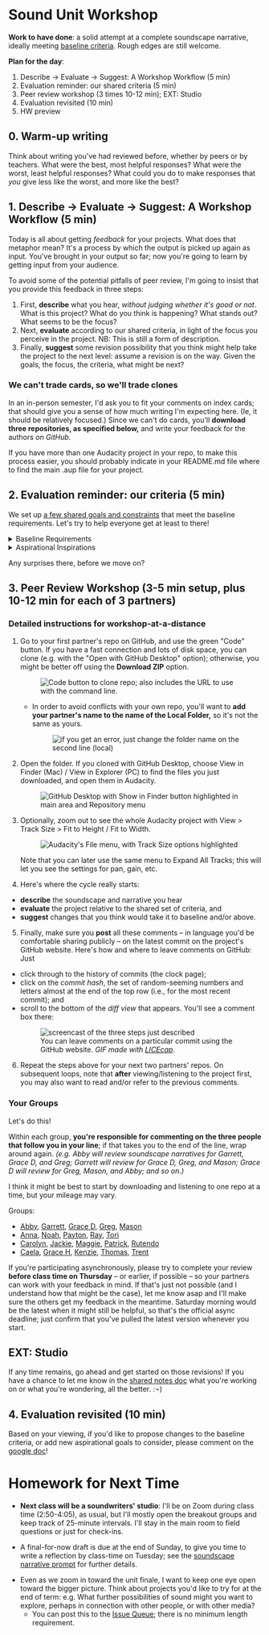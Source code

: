 
# Sound Unit Workshop

**Work to have done**: a solid attempt at a complete soundscape narrative, ideally meeting <a href="http://bit.ly/cdm2021spring-notes#heading=h.tq2fxvj4mi89">baseline criteria</a>. Rough edges are still welcome.

**Plan for the day**:

1. Describe -> Evaluate -> Suggest: A Workshop Workflow (5 min)
2. Evaluation reminder: our shared criteria (5 min)
3. Peer review workshop (3 times 10-12 min); EXT: Studio
4. Evaluation revisited (10 min)
5. HW preview



## 0. Warm-up writing
Think about writing you've had reviewed before, whether by peers or by teachers. What were the best, most helpful responses? What were the worst, least helpful responses? What could you do to make responses that _you_ give less like the worst, and more like the best?

## 1. Describe -> Evaluate -> Suggest: A Workshop Workflow (5 min)

Today is all about getting _feedback_ for your projects. What does that metaphor mean? It's a process by which the output is picked up again as input. You've brought in your output so far; now you're going to learn by getting input from your audience.

<!-- A lot of peer review fails because it falls to one of two extremes: noncommittal nods, or non-stop nitpicking. Neither really takes advantage of the output we have in front of us. -->

To avoid some of the potential pitfalls of peer review, I'm going to insist that you provide this feedback in three steps:
<div class="alert alert-info">
<ol><li> First, <strong>describe</strong> what you hear, <em>without judging whether it's good or not</em>. What is this project? What do you think is happening? What stands out? What seems to be the focus? <!-- A lot of times as writers, even soundwriters, we don't even know if our audience is getting the main point we want to get across. This is a way of finding out. --></li>
<li>Next, <strong>evaluate</strong> according to our shared criteria, in light of the focus you perceive in the project. NB: This is still a form of description.<!-- It's not about "good" or "bad" in the abstract but about where it meets or misses the shared or stated goals. --></li>
<li>Finally, <strong>suggest</strong> some revision possibility that you think might help take the project to the next level: assume a revision is on the way. Given the goals, the focus, the criteria, what might be next? <!-- Pose your comments as a suggestion, not a command: and interpret comments you receive as suggestions, not commands. --></li>
</ol>
</div>

### We can't trade cards, so we'll trade clones

In an in-person semester, I'd ask you to fit your comments on index cards; that should give you a sense of how much writing I'm expecting here. (Ie, it should be relatively focused.) Since we can't do cards, you'll **download three repositories, as specified below,** and write your feedback for the authors _on GitHub_.

<div class="alert alert-warning">
If you have more than one Audacity project in your repo, to make this process easier, you should probably indicate in your README.md file where to find the main .aup file for your project.
</div>


## 2. Evaluation reminder: our criteria (5 min)
We set up [a few shared goals and constraints](http://bit.ly/cdm2021spring-notes#heading=h.tq2fxvj4mi89) that meet the baseline requirements. Let's try to help everyone get at least to there!

<details><summary><a title="as of Friday 2021-02-05">Baseline Requirements</a></summary>
For a minimum grade of B, all projects for this unit <em>must</em>...

<ul>
  <li>Play for at least two minutes (and no more than five)</li>
  <li>Contain at least one sound originally recorded by you</li>
  <li>Explore simultaneity of sound by having two or more tracks overlap at least once</li>
  <li>Have something change during the piece, even if it loops back to where it started</li>
  <li>Credit your sources with title, creator, location, and permission; for clarity, credit yourself as well (e.g. “all other sounds recorded by me”)</li>
  <li>Signal an intentional ending (or that the piece loops)</li>
  <li>Meet deadlines and requirements from the assignment prompt (reflection, project title, playable mp3)</li>
</ul>
</details>

<details><summary><a title="as of Friday 2021-02-05">Aspirational Inspirations</a></summary>
To target (but not guarantee) a grade above a B, the best projects for this unit <em>may</em>...
<ul>
  <li>Use background tracks (e.g. music, ambient noise) to convey a consistent narrative/emotional tone</li>
  <li>Use background tracks (e.g. music, ambient noise) to convey a climax or shift in narrative/emotional tone</li>
  <li>Create a sense of 3D environment using panning, volume, filters, etc</li>
  <li>Use enough detail, perhaps in overlapping tracks, to convey a sense of a specific place and time (i.e. other than where the listener is)</li>
  <li>Use enough minimalism to convey a sense that the narrative is located where the listener is</li>
  <li>Demonstrate (e.g. in workshop notes or similar feedback) that listeners understand the soundscape narrative as intended</li>
  <li>Have dialogue or monologue drive the story and/or give it structure</li>
  <li>Convey a narrative without using any human voices</li>
  <li>Extend your depth of knowledge with the software (Audacity or git / GitHub) by using features that are new to you</li>
  <li>Try being a Foley artist: record your own sound effects, substituting available materials for unavailable ones (e.g. pouring beads for rain, compressing flour for walking through snow)</li>
  <li>Practice high-level editing through well-aligned transitions and loops, cuts at zero crossings, etc.</li>
  <li>Organize your files through track labeling, filenames, folder structure, etc</li>
  <li>Use meaningful commit messages</li>
</ul>
</details>

Any surprises there, before we move on?

## 3. Peer Review Workshop (3-5 min setup, plus 10-12 min for each of 3 partners)

### Detailed instructions for workshop-at-a-distance

1. Go to your first partner's repo on GitHub, and use the green "Code" button. If you have a fast connection and lots of disk space, you can clone (e.g. with the "Open with GitHub Desktop" option); otherwise, you might be better off using the **Download ZIP** option. <figure role="figure"><img src="../assets/img/github--clone-code-zip.png" alt="Code button to clone repo; also includes the URL to use with the command line." /></figure>
    - In order to avoid conflicts with your own repo, you'll want to **add your partner's name to the name of the Local Folder,** so it's not the same as yours.  <figure role="figure"><img src="../assets/img/github-desktop--directory-not-empty.png" alt="if you get an error, just change the folder name on the second line (local)" /></figure>

2. Open the folder. If you cloned with GitHub Desktop, choose View in Finder (Mac) / View in Explorer (PC) to find the files you just downloaded, and open them in Audacity.<figure role="figure"><img src="../assets/img/github-desktop--show-in-finder.png" alt="GitHub Desktop with Show in Finder button highlighted in main area and Repository menu"/></figure>

3. Optionally, zoom out to see the whole Audacity project with View > Track Size > Fit to Height / Fit to Width.  <figure role="figure"><img src="../assets/img/audacity--fit-to-height-and-width.png" alt="Audacity's File menu, with Track Size options highlighted" /></figure> Note that you can later use the same menu to Expand All Tracks; this will let you see the settings for pan, gain, etc.

4. Here's where the cycle really starts:
  * **describe** the soundscape and narrative you hear
  * **evaluate** the project relative to the shared set of criteria, and
  * **suggest** changes that you think would take it to baseline and/or above.

5. Finally, make sure you **post** all these comments – in language you'd be comfortable sharing publicly – on the latest commit on the project's GitHub website. Here's how and where to leave comments on GitHub: Just
  * click through to the history of commits (the clock page);
  * click on the _commit hash_, the set of random-seeming numbers and letters almost at the end of the top row (i.e., for the most recent commit); and
  * scroll to the bottom of the _diff view_ that appears. You'll see a comment box there: <figure role="figure"><img src="../assets/img/github--comment-on-commit.gif" alt="screencast of the three steps just described"/><figcaption>You can leave comments on a particular commit using the GitHub website. <em>GIF made with <a href="https://www.cockos.com/licecap/">LICEcap</a></em>.</figcaption></figure>

6. Repeat the steps above for your next two partners' repos. On subsequent loops, note that **after** viewing/listening to the project first, you may also want to read and/or refer to the previous comments.

### Your Groups
<div class="alert alert-success">
Let's do this!
</div>

Within each group, **you're responsible for commenting on the three people that follow you in your line**; if that takes you to the end of the line, wrap around again. _(e.g. Abby will review soundscape narratives for Garrett, Grace D, and Greg; Garrett will review for Grace D, Greg, and Mason; Grace D will review for Greg, Mason, and Abby; and so on.)_

I think it might be best to start by downloading and listening to one repo at a time, but your mileage may vary.

Groups:

* <a href='https://github.com/aer84/soundscape2021spring'>Abby</a>, <a href='https://github.com/Gley21/soundscape2021spring'>Garrett</a>, <a href='https://github.com/gdelallo/soundscape2021spring'>Grace D</a>, <a href='https://github.com/gregsexauer/soundscape2021spring'>Greg</a>, <a href='https://github.com/anatems1/soundscape2021spring'>Mason</a>
* <a href='https://github.com/annaruz/soundscape2021spring'>Anna</a>, <a href='https://github.com/boredhero/soundscape2021spring'>Noah</a>, <a href='https://github.com/paytonareed/soundscape2021spring'>Payton</a>, <a href='https://github.com/reaial/soundscape2021spring'>Ray</a>, <a href='https://github.com/hua-tori/soundscape2021spring'>Tori</a>
* <a href='https://github.com/cap-alt-delete/soundscape2021spring'>Carolyn</a>, <a href='https://github.com/jackie216/soundscape2021spring'>Jackie</a>, <a href='https://github.com/young1m030/soundscape2021spring'>Maggie</a>, <a href='https://github.com/patrickjmeyer/soundscape2021spring'>Patrick</a>, <a href='https://github.com/rmanyeka/soundscape2021spring'>Rutendo</a>
* <a href='https://github.com/cmgo412/soundscape2021spring'>Caela</a>, <a href='https://github.com/gmh32/soundscape2021spring'>Grace H</a>, <a href='https://github.com/kle39/soundscape2021spring'>Kenzie</a>, <a href='https://github.com/TBrusilovsky/soundscape2021spring'>Thomas</a>, <a href='https://github.com/TrentFoster/soundscape2021spring'>Trent</a>

<div class="alert alert-warning">
If you're participating asynchronously, please try to complete your review <strong>before class time on Thursday</strong> – or earlier, if possible – so your partners can work with your feedback in mind. If that's just not possible (and I understand how that might be the case), let me know asap and I'll make sure the others get my feedback in the meantime. Saturday morning would be the latest when it might still be helpful, so that's the official async deadline; just confirm that you've pulled the latest version whenever you start.
</div>

## EXT: Studio
If any time remains, go ahead and get started on those revisions! If you have a chance to let me know in the [shared notes doc](bit.ly/cdm2021spring-notes) what you're working on or what you're wondering, all the better. :¬)

## 4. Evaluation revisited (10 min)
Based on your viewing, if you'd like to propose changes to the baseline criteria, or add new aspirational goals to consider, please comment on the [google doc](http://bit.ly/cdm2021spring-notes#heading=h.tq2fxvj4mi89)!


# Homework for Next Time
* **Next class will be a soundwriters' studio**: I'll be on Zoom during class time (2:50-4:05), as usual, but I'll mostly open the breakout groups and keep track of 25-minute intervals. I'll stay in the main room to field questions or just for check-ins.
- A final-for-now draft is due at the end of Sunday, to give you time to write a reflection by class-time on Tuesday; see the [soundscape narrative prompt](https://github.com/benmiller314/soundscape2021spring) for further details.
* Even as we zoom in toward the unit finale, I want to keep one eye open toward the bigger picture. Think about projects you'd like to try for at the end of term: e.g. What further possibilities of sound might you want to explore, perhaps in connection with other people, or with other media?
  - You can post this to the [Issue Queue]({{site.github.issues_url}}); there is no minimum length requirement.

